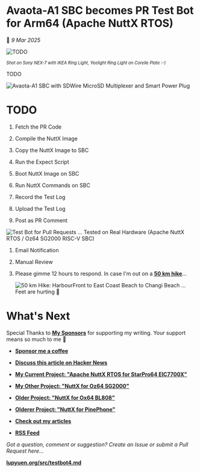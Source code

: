 # Avaota-A1 SBC becomes PR Test Bot for Arm64 (Apache NuttX RTOS)

📝 _9 Mar 2025_

![TODO](https://lupyuen.org/images/testbot4-title.jpg)

<span style="font-size:80%">

_Shot on Sony NEX-7 with IKEA Ring Light, Yeelight Ring Light on Corelle Plate :-)_

</span>

TODO

![Avaota-A1 SBC with SDWire MicroSD Multiplexer and Smart Power Plug](https://lupyuen.org/images/avaota-title.jpg)

# TODO

1.  Fetch the PR Code

1.  Compile the NuttX Image

1.  Copy the NuttX Image to SBC

1.  Run the Expect Script

1.  Boot NuttX Image on SBC

1.  Run NuttX Commands on SBC

1.  Record the Test Log

1.  Upload the Test Log

1.  Post as PR Comment

![Test Bot for Pull Requests ... Tested on Real Hardware (Apache NuttX RTOS / Oz64 SG2000 RISC-V SBC)](https://lupyuen.org/images/testbot-flow.jpg)

1.  Email Notification

1.  Manual Review

1.  Please gimme 12 hours to respond. In case I'm out on a [__50 km hike__](https://www.strava.com/activities/13889602722)...

    ![50 km Hike: HarbourFront to East Coast Beach to Changi Beach ... Feet are hurting 😬](https://lupyuen.org/images/avaota-hike.png)

# What's Next

Special Thanks to [__My Sponsors__](https://lupyuen.org/articles/sponsor) for supporting my writing. Your support means so much to me 🙏

- [__Sponsor me a coffee__](https://lupyuen.org/articles/sponsor)

- [__Discuss this article on Hacker News__](TODO)

- [__My Current Project: "Apache NuttX RTOS for StarPro64 EIC7700X"__](https://github.com/lupyuen/nuttx-starpro64)

- [__My Other Project: "NuttX for Oz64 SG2000"__](https://nuttx-forge.org/lupyuen/nuttx-sg2000)

- [__Older Project: "NuttX for Ox64 BL808"__](https://nuttx-forge.org/lupyuen/nuttx-ox64)

- [__Olderer Project: "NuttX for PinePhone"__](https://nuttx-forge.org/lupyuen/pinephone-nuttx)

- [__Check out my articles__](https://lupyuen.org)

- [__RSS Feed__](https://lupyuen.org/rss.xml)

_Got a question, comment or suggestion? Create an Issue or submit a Pull Request here..._

[__lupyuen.org/src/testbot4.md__](https://codeberg.org/lupyuen/lupyuen.org/src/branch/master/src/testbot4.md)
